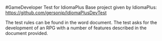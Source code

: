 #GameDeveloper Test for IdiomaPlus
Base project given by IdiomaPlus: https://github.com/gersonip/IdiomaPlusDevTest

The test rules can be found in the word document. The test asks for the development of an RPG with a number of features described in the document provided.